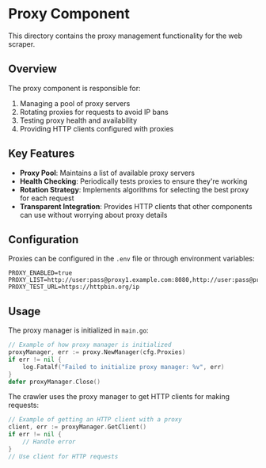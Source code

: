 # Proxy Component

This directory contains the proxy management functionality for the web scraper.

## Overview

The proxy component is responsible for:

1. Managing a pool of proxy servers
2. Rotating proxies for requests to avoid IP bans
3. Testing proxy health and availability
4. Providing HTTP clients configured with proxies

## Key Features

- **Proxy Pool**: Maintains a list of available proxy servers
- **Health Checking**: Periodically tests proxies to ensure they're working
- **Rotation Strategy**: Implements algorithms for selecting the best proxy for each request
- **Transparent Integration**: Provides HTTP clients that other components can use without worrying about proxy details

## Configuration

Proxies can be configured in the `.env` file or through environment variables:

```
PROXY_ENABLED=true
PROXY_LIST=http://user:pass@proxy1.example.com:8080,http://user:pass@proxy2.example.com:8080
PROXY_TEST_URL=https://httpbin.org/ip
```

## Usage

The proxy manager is initialized in `main.go`:

```go
// Example of how proxy manager is initialized
proxyManager, err := proxy.NewManager(cfg.Proxies)
if err != nil {
    log.Fatalf("Failed to initialize proxy manager: %v", err)
}
defer proxyManager.Close()
```

The crawler uses the proxy manager to get HTTP clients for making requests:

```go
// Example of getting an HTTP client with a proxy
client, err := proxyManager.GetClient()
if err != nil {
    // Handle error
}
// Use client for HTTP requests
```
